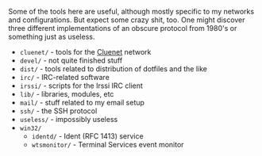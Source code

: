 Some of the tools here are useful, although mostly specific to my networks and configurations. But expect some crazy shit, too. One might discover three different implementations of an obscure protocol from 1980's or something just as useless.

 * `cluenet/` - tools for the [Cluenet](http://cluenet.org/) network
 * `devel/` - not quite finished stuff
 * `dist/` - tools related to distribution of dotfiles and the like
 * `irc/` - IRC-related software
 * `irssi/` - scripts for the Irssi IRC client
 * `lib/` - libraries, modules, etc
 * `mail/` - stuff related to my email setup
 * `ssh/` - the SSH protocol
 * `useless/` - impossibly useless
 * `win32/`
    * `identd/` - Ident (RFC 1413) service
    * `wtsmonitor/` - Terminal Services event monitor
